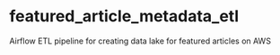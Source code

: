 # featured_article_metadata_etl
Airflow ETL pipeline for creating data lake for featured articles on AWS

